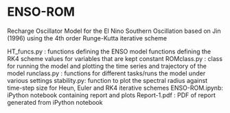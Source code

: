 # ENSO-ROM
 Recharge Oscillator Model for the El Nino Southern Oscillation based on Jin (1996) using the 4th order Runge-Kutta iterative scheme

 HT_funcs.py : functions defining the ENSO model
               functions defining the RK4 scheme
               values for variables that are kept constant
 ROMclass.py : class for running the model and plotting the time series and trajectory of the model
 runclass.py : functions for different tasks/runs the model under various settings
 stability.py: function to plot the spectral radius against time-step size for Heun, Euler and RK4 iterative schemes
 ENSO-ROM.ipynb: iPython notebook containing report and plots
 Report-1.pdf  : PDF of report generated from iPython notebook
 
